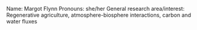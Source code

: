 Name: Margot Flynn
Pronouns: she/her
General research area/interest: Regenerative agriculture, atmosphere-biosphere interactions, carbon and water fluxes